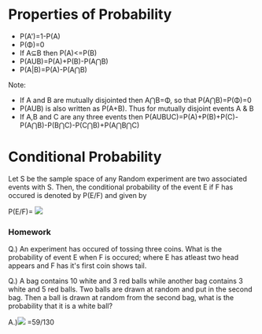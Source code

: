 # Properties of Probability

- P(A')=1-P(A)
- P(Φ)=0
- If A⊆B then P(A)<=P(B)
- P(AUB)=P(A)+P(B)-P(A⋂B)
- P(A|B)=P(A)-P(A⋂B)

Note: 

- If A and B are mutually disjointed then A⋂B=Φ, so that P(A⋂B)=P(Φ)=0
- P(AUB) is also written as P(A+B). Thus for mutually disjoint events A & B
- If A,B and C are any three events then P(AUBUC)=P(A)+P(B)+P(C)-P(A⋂B)-P(B⋂C)-P(C⋂B)+P(A⋂B⋂C)

# Conditional Probability

Let S be the sample space of any Random experiment are two associated events with S. Then, the conditional probability of the event E if F has occured is denoted by P(E/F) and given by

P(E/F)= ![](http://www.sciweavers.org/download/Tex2Img_1595331404.jpg)

### Homework 

Q.) An experiment has occured of tossing three coins. What is the probability of event E when F is occured; where E has atleast two head appears and F has it's first coin shows tail. 

Q.) A bag contains 10 white and 3 red balls while another bag contains 3 white and 5 red balls. Two balls are drawn at random and put in the second bag. Then a ball is drawn at random from the second bag, what is the probability that it is a white ball?

A.)![](https://latex2image.joeraut.com/output/img-adf3fe1c16ebeb69.png)
    =59/130
